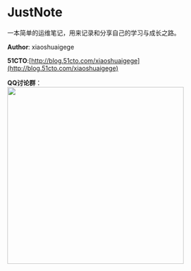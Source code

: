 # JustNote
一本简单的运维笔记，用来记录和分享自己的学习与成长之路。

**Author**: xiaoshuaigege  
<!--**Blog**: [www.pojun.tech](http://www.pojun.tech)  -->
**51CTO**:[http://blog.51cto.com/xiaoshuaigege](http://blog.51cto.com/xiaoshuaigege)  



**QQ讨论群**：  
<img src="http://ot2trm1s2.bkt.clouddn.com/QQ%E7%BE%A4%E4%BA%8C%E7%BB%B4%E7%A0%81.png" height="400px" />   

<!--**个人微信公众号**：  
<img src="http://ot2trm1s2.bkt.clouddn.com/linuxtianya.jpg" />


欢迎关注个人微信公众号，以及加入QQ讨论群，在这里你可以获取到众多的免费学习资源，并且可以与众多Linuxer一起学习进步。-->
